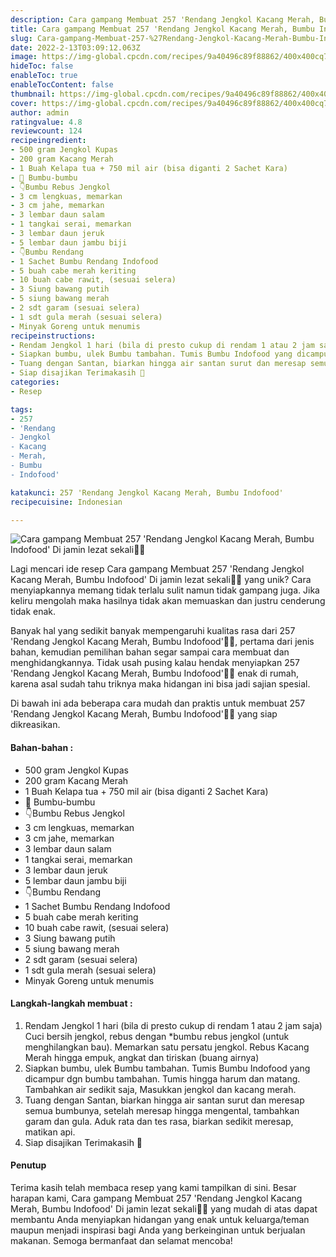 ```yaml
---
description: Cara gampang Membuat 257 'Rendang Jengkol Kacang Merah, Bumbu Indofood' Di jamin lezat sekali"
title: Cara gampang Membuat 257 'Rendang Jengkol Kacang Merah, Bumbu Indofood' Di jamin lezat sekali
slug: Cara-gampang-Membuat-257-%27Rendang-Jengkol-Kacang-Merah-Bumbu-Indofood%27-Di-jamin-lezat-sekali
date: 2022-2-13T03:09:12.063Z
image: https://img-global.cpcdn.com/recipes/9a40496c89f88862/400x400cq70/photo.jpg
hideToc: false
enableToc: true
enableTocContent: false
thumbnail: https://img-global.cpcdn.com/recipes/9a40496c89f88862/400x400cq70/photo.jpg
cover: https://img-global.cpcdn.com/recipes/9a40496c89f88862/400x400cq70/photo.jpg
author: admin
ratingvalue: 4.8
reviewcount: 124
recipeingredient:
- 500 gram Jengkol Kupas
- 200 gram Kacang Merah
- 1 Buah Kelapa tua + 750 mil air (bisa diganti 2 Sachet Kara)
- 📝 Bumbu-bumbu
- 👇Bumbu Rebus Jengkol
- 3 cm lengkuas, memarkan
- 3 cm jahe, memarkan
- 3 lembar daun salam
- 1 tangkai serai, memarkan
- 3 lembar daun jeruk
- 5 lembar daun jambu biji
- 👇Bumbu Rendang
- 1 Sachet Bumbu Rendang Indofood
- 5 buah cabe merah keriting
- 10 buah cabe rawit, (sesuai selera)
- 3 Siung bawang putih
- 5 siung bawang merah
- 2 sdt garam (sesuai selera)
- 1 sdt gula merah (sesuai selera)
- Minyak Goreng untuk menumis
recipeinstructions:
- Rendam Jengkol 1 hari (bila di presto cukup di rendam 1 atau 2 jam saja) Cuci bersih jengkol, rebus dengan *bumbu rebus jengkol (untuk menghilangkan bau). Memarkan satu persatu jengkol. Rebus Kacang Merah hingga empuk, angkat dan tiriskan (buang airnya)
- Siapkan bumbu, ulek Bumbu tambahan. Tumis Bumbu Indofood yang dicampur dgn bumbu tambahan. Tumis hingga harum dan matang. Tambahkan air sedikit saja, Masukkan jengkol dan kacang merah.
- Tuang dengan Santan, biarkan hingga air santan surut dan meresap semua bumbunya, setelah meresap hingga mengental, tambahkan garam dan gula. Aduk rata dan tes rasa, biarkan sedikit meresap, matikan api.
- Siap disajikan Terimakasih 👏
categories:
- Resep

tags:
- 257
- 'Rendang
- Jengkol
- Kacang
- Merah,
- Bumbu
- Indofood'

katakunci: 257 'Rendang Jengkol Kacang Merah, Bumbu Indofood'
recipecuisine: Indonesian

---
```


![Cara gampang Membuat 257 'Rendang Jengkol Kacang Merah, Bumbu Indofood' Di jamin lezat sekali👩‍🍳](https://img-global.cpcdn.com/recipes/9a40496c89f88862/400x400cq70/photo.jpg)

Lagi mencari ide resep Cara gampang Membuat 257 'Rendang Jengkol Kacang Merah, Bumbu Indofood' Di jamin lezat sekali👩‍🍳 yang unik? Cara menyiapkannya memang tidak terlalu sulit namun tidak gampang juga. Jika keliru mengolah maka hasilnya tidak akan memuaskan dan justru cenderung tidak enak.

Banyak hal yang sedikit banyak mempengaruhi kualitas rasa dari 257 'Rendang Jengkol Kacang Merah, Bumbu Indofood'👩‍🍳, pertama dari jenis bahan, kemudian pemilihan bahan segar sampai cara membuat dan menghidangkannya. Tidak usah pusing kalau hendak menyiapkan 257 'Rendang Jengkol Kacang Merah, Bumbu Indofood'👩‍🍳 enak di rumah, karena asal sudah tahu triknya maka hidangan ini bisa jadi sajian spesial.

Di bawah ini ada beberapa cara mudah dan praktis untuk membuat 257 'Rendang Jengkol Kacang Merah, Bumbu Indofood'👩‍🍳 yang siap dikreasikan.

<!--inarticleads1-->

#### Bahan-bahan :

- 500 gram Jengkol Kupas
- 200 gram Kacang Merah
- 1 Buah Kelapa tua + 750 mil air (bisa diganti 2 Sachet Kara)
- 📝 Bumbu-bumbu
- 👇Bumbu Rebus Jengkol
- 3 cm lengkuas, memarkan
- 3 cm jahe, memarkan
- 3 lembar daun salam
- 1 tangkai serai, memarkan
- 3 lembar daun jeruk
- 5 lembar daun jambu biji
- 👇Bumbu Rendang
- 1 Sachet Bumbu Rendang Indofood
- 5 buah cabe merah keriting
- 10 buah cabe rawit, (sesuai selera)
- 3 Siung bawang putih
- 5 siung bawang merah
- 2 sdt garam (sesuai selera)
- 1 sdt gula merah (sesuai selera)
- Minyak Goreng untuk menumis

<!--inarticleads2-->

#### Langkah-langkah membuat :

1. Rendam Jengkol 1 hari (bila di presto cukup di rendam 1 atau 2 jam saja) Cuci bersih jengkol, rebus dengan *bumbu rebus jengkol (untuk menghilangkan bau). Memarkan satu persatu jengkol. Rebus Kacang Merah hingga empuk, angkat dan tiriskan (buang airnya)
1. Siapkan bumbu, ulek Bumbu tambahan. Tumis Bumbu Indofood yang dicampur dgn bumbu tambahan. Tumis hingga harum dan matang. Tambahkan air sedikit saja, Masukkan jengkol dan kacang merah.
1. Tuang dengan Santan, biarkan hingga air santan surut dan meresap semua bumbunya, setelah meresap hingga mengental, tambahkan garam dan gula. Aduk rata dan tes rasa, biarkan sedikit meresap, matikan api.
1. Siap disajikan Terimakasih 👏

#### Penutup

Terima kasih telah membaca resep yang kami tampilkan di sini. Besar harapan kami, Cara gampang Membuat 257 'Rendang Jengkol Kacang Merah, Bumbu Indofood' Di jamin lezat sekali👩‍🍳 yang mudah di atas dapat membantu Anda menyiapkan hidangan yang enak untuk keluarga/teman maupun menjadi inspirasi bagi Anda yang berkeinginan untuk berjualan makanan. Semoga bermanfaat dan selamat mencoba!